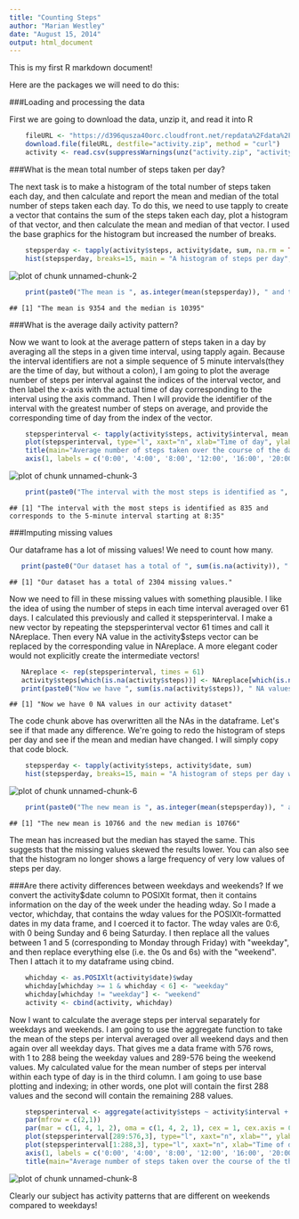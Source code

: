 ```yaml
---
title: "Counting Steps"
author: "Marian Westley"
date: "August 15, 2014"
output: html_document
---
```


This is my first R markdown document!

Here are the packages we will need to do this:

###Loading and processing the data

First we are going to download the data, unzip it, and read it into R


```r
    fileURL <- "https://d396qusza40orc.cloudfront.net/repdata%2Fdata%2Factivity.zip"
    download.file(fileURL, destfile="activity.zip", method = "curl")
    activity <- read.csv(suppressWarnings(unz("activity.zip", "activity.csv")))
```

###What is the mean total number of steps taken per day?

The next task is to make a histogram of the total number of steps taken each day, and then calculate and report the mean and median of the total number of steps taken each day. To do this, we need to use tapply to create a vector that contains the sum of the steps taken each day, plot a histogram of that vector, and then calculate the mean and median of that vector. I used the base graphics for the histogram but increased the number of breaks. 


```r
    stepsperday <- tapply(activity$steps, activity$date, sum, na.rm = TRUE)
    hist(stepsperday, breaks=15, main = "A histogram of steps per day", xlab= "Steps per day")
```

![plot of chunk unnamed-chunk-2](figure/unnamed-chunk-2.png) 

```r
    print(paste0("The mean is ", as.integer(mean(stepsperday)), " and the median is ", median(stepsperday)))
```

```
## [1] "The mean is 9354 and the median is 10395"
```

###What is the average daily activity pattern?

Now we want to look at the average pattern of steps taken in a day by averaging all the steps in a given time interval, using tapply again. Because the interval identifiers are not a simple sequence of 5 minute intervals(they are the time of day, but without a colon), I am going to plot the average number of steps per interval against the indices of the interval vector, and then label the x-axis with the actual time of day corresponding to the interval using the axis command. Then I will provide the identifier of the interval with the greatest number of steps on average, and provide the corresponding time of day from the index of the vector.


```r
    stepsperinterval <- tapply(activity$steps, activity$interval, mean, na.rm = TRUE)
    plot(stepsperinterval, type="l", xaxt="n", xlab="Time of day", ylab= "Average number of steps", col="green" , lwd=2) 
    title(main="Average number of steps taken over the course of the day")
    axis(1, labels = c('0:00', '4:00', '8:00', '12:00', '16:00', '20:00'), at = c(0, 49, 97, 145, 193, 241))
```

![plot of chunk unnamed-chunk-3](figure/unnamed-chunk-3.png) 

```r
    print(paste0("The interval with the most steps is identified as ", names(which.max(stepsperinterval)), " and corresponds to the 5-minute interval starting at ", (which.max(stepsperinterval))%/%12, ":", (((which.max(stepsperinterval))%%12)-1)*5    ))
```

```
## [1] "The interval with the most steps is identified as 835 and corresponds to the 5-minute interval starting at 8:35"
```

###Imputing missing values

Our dataframe has a lot of missing values! We need to count how many.


```r
   print(paste0("Our dataset has a total of ", sum(is.na(activity)), " missing values."))
```

```
## [1] "Our dataset has a total of 2304 missing values."
```

Now we need to fill in these missing values with something plausible. I like the idea of using the number of steps in each time interval averaged over 61 days. I calculated this previously and called it stepsperinterval. I make a new vector by repeating the stepsperinterval vector 61 times and call it NAreplace. Then every NA value in the activity$steps vector can be replaced by the corresponding value in NAreplace. A more elegant coder would not explicitly create the intermediate vectors!


```r
   NAreplace <- rep(stepsperinterval, times = 61)
   activity$steps[which(is.na(activity$steps))] <- NAreplace[which(is.na(activity$steps))]
   print(paste0("Now we have ", sum(is.na(activity$steps)), " NA values in our activity dataset"))
```

```
## [1] "Now we have 0 NA values in our activity dataset"
```

The code chunk above has overwritten all the NAs in the dataframe. Let's see if that made any difference. We're going to redo the histogram of steps per day and see if the mean and median have changed. I will simply copy that code block.


```r
    stepsperday <- tapply(activity$steps, activity$date, sum)
    hist(stepsperday, breaks=15, main = "A histogram of steps per day with missing values imputed", xlab= "Steps per day")
```

![plot of chunk unnamed-chunk-6](figure/unnamed-chunk-6.png) 

```r
    print(paste0("The new mean is ", as.integer(mean(stepsperday)), " and the new median is ", as.integer(median(stepsperday))))
```

```
## [1] "The new mean is 10766 and the new median is 10766"
```

The mean has increased but the median has stayed the same. This suggests that the missing values skewed the results lower. You can also see that the histogram no longer shows a large frequency of very low values of steps per day.

###Are there activity differences between weekdays and weekends?
If we convert the activity$date column to POSIXlt format, then it contains information on the day of the week under the heading wday. So I made a vector, whichday, that contains the wday values for the POSIXlt-formatted dates in my data frame, and I coerced it to factor. The wday vales are 0:6, with 0 being Sunday and 6 being Saturday. I then replace all the values between 1 and 5 (corresponding to Monday through Friday) with "weekday", and then replace everything else (i.e. the 0s and 6s) with the "weekend". Then I attach it to my dataframe using cbind.


```r
    whichday <- as.POSIXlt(activity$date)$wday
    whichday[whichday >= 1 & whichday < 6] <- "weekday"
    whichday[whichday != "weekday"] <- "weekend"
    activity <- cbind(activity, whichday)
```

Now I want to calculate the average steps per interval separately for weekdays and weekends. I am going to use the aggregate function to take the mean of the steps per interval averaged over all weekend days and then again over all weekday days. That gives me a data frame with 576 rows, with 1 to 288 being the weekday values and 289-576 being the weekend values. My calculated value for the mean number of steps per interval within each type of day is in the third column. I am going to use base plotting and indexing; in other words, one plot will contain the first 288 values and the second will contain the remaining 288 values.



```r
    stepsperinterval <- aggregate(activity$steps ~ activity$interval + activity$whichday, data = activity, mean)
    par(mfrow = c(2,1))
    par(mar = c(1, 4, 1, 2), oma = c(1, 4, 2, 1), cex = 1, cex.axis = 0.6, cex.main = 0.8, cex.lab = 0.7)
    plot(stepsperinterval[289:576,3], type="l", xaxt="n", xlab="", ylab= "Average number of steps", main = "Weekend", col="green" , lwd=2) 
    plot(stepsperinterval[1:288,3], type="l", xaxt="n", xlab="Time of day", ylab= "Average number of steps", main = "Weekday", col="green" , lwd=2) 
    axis(1, labels = c('0:00', '4:00', '8:00', '12:00', '16:00', '20:00'), at = c(0, 49, 97, 145, 193, 241))
    title(main="Average number of steps taken over the course of the the day on weekends and weekdays", outer = TRUE)
```

![plot of chunk unnamed-chunk-8](figure/unnamed-chunk-8.png) 

Clearly our subject has activity patterns that are different on weekends compared to weekdays!
